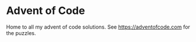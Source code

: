 # Advent of Code

Home to all my advent of code solutions. See <https://adventofcode.com> for the puzzles.
